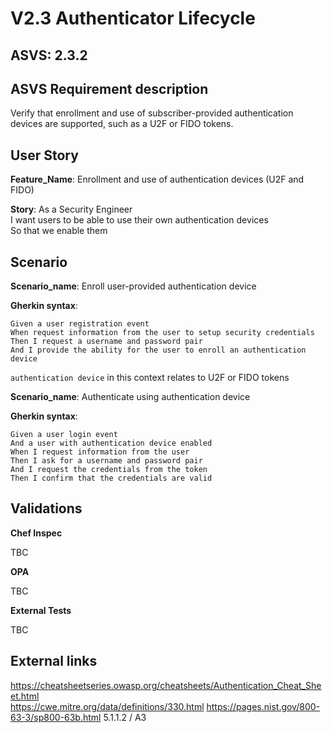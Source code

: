 # V2.3 Authenticator Lifecycle

## ASVS: 2.3.2

## ASVS Requirement description

Verify that enrollment and use of subscriber-provided authentication
devices are supported, such as a U2F or FIDO tokens.

## User Story

**Feature_Name**: Enrollment and use of authentication devices (U2F and FIDO)

**Story**:
As a Security Engineer\
I want users to be able to use their own authentication devices\
So that we enable them 

## Scenario

**Scenario_name**: Enroll user-provided authentication device

**Gherkin syntax**:

```gherkin
Given a user registration event
When request information from the user to setup security credentials
Then I request a username and password pair
And I provide the ability for the user to enroll an authentication device
```

`authentication device` in this context relates to U2F or FIDO tokens

**Scenario_name**: Authenticate using authentication device

**Gherkin syntax**:

```gherkin
Given a user login event
And a user with authentication device enabled
When I request information from the user
Then I ask for a username and password pair
And I request the credentials from the token
Then I confirm that the credentials are valid
```

## Validations

**Chef Inspec**

TBC

**OPA**

TBC

**External Tests**

TBC

## External links

<https://cheatsheetseries.owasp.org/cheatsheets/Authentication_Cheat_Sheet.html> \
<https://cwe.mitre.org/data/definitions/330.html>
<https://pages.nist.gov/800-63-3/sp800-63b.html> 5.1.1.2 / A3

